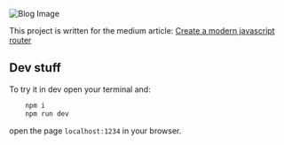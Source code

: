 ![Blog Image](/docs/blog.png)

This project is written for the medium article: [Create a modern javascript router](https://medium.com/javascript-by-doing/create-a-modern-javascript-router-805fc14d084d)

## Dev stuff

To try it in dev open your terminal and:

```sh
    npm i 
    npm run dev
```

open the page `localhost:1234` in your browser.